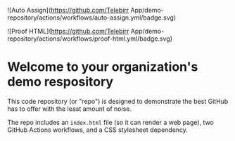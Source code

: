 ![Auto Assign](https://github.com/Telebirr
App/demo-repository/actions/workflows/auto-assign.yml/badge.svg)

![Proof HTML](https://github.com/Telebirr
App/demo-repository/actions/workflows/proof-html.yml/badge.svg)

# Welcome to your organization's demo respository

This code repository (or "repo") is designed to demonstrate the best GitHub has
to offer with the least amount of noise.

The repo includes an `index.html` file (so it can render a web page), two GitHub
Actions workflows, and a CSS stylesheet dependency.
